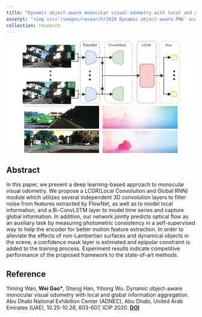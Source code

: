 ```yaml
---
title: "Dynamic object-aware monocular visual odometry with local and global information aggregation"
excerpt: "<img src='/images/research/2020 Dynamic object-aware.PNG' width='500'>"
collection: research
---
```


<div align='center'>
  <img src="/images/research/2020 Dynamic object-aware.PNG" width="500">  
</div>

## Abstract

In this paper, we present a deep learning-based approach to monocular visual odometry. We propose a LCGR(Local Convolution and Global RNN) module which utilizes several independent 3D convolution layers to filter noise from features extracted by FlowNet, as well as to model local information, and a Bi-ConvLSTM layer to model time series and capture global information. In addition, our network jointly predicts optical flow as an auxiliary task by measuring photometric consistency in a self-supervised way to help the encoder for better motion feature extraction. In order to alleviate the effects of non-Lambertian surfaces and dynamical objects in the scene, a confidence mask layer is estimated and epipolar constraint is added to the training process. Experiment results indicate competitive performance of the proposed framework to the state-of-art methods.

## Reference

Yiming Wan, **Wei Gao\***, Sheng Han, Yihong Wu. Dynamic object-aware monocular visual odometry with local and global information aggregation. Abu Dhabi National Exhibition Center (ADNEC), Abu Dhabi, United Arab Emirates (UAE), 10.25-10.28, 603-607, ICIP 2020. [**DOI**](https://doi.org/10.1109/ICIP40778.2020.9190930)